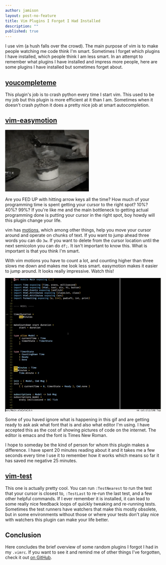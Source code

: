 ```yaml
---
author: jamison
layout: post-no-feature
title: Vim Plugins I Forgot I Had Installed
description: ""
published: true
---
```


I use vim (a hush falls over the crowd). The main purpose of vim is to make people watching me code think I'm smart. Sometimes I forget which plugins I have installed, which people think I am less smart. In an attempt to remember what plugins I have installed and impress more people, here are some plugins I have installed but sometimes forget about.


## [youcompleteme](https://github.com/Valloric/YouCompleteMe)
This plugin's job is to crash python every time I start vim. This used to be my job but this plugin is more efficient at it than I am. Sometimes when it doesn't crash python it does a pretty nice job at smart autocompletion.

## [vim-easymotion](https://github.com/easymotion/vim-easymotion)

![someone trying to put a lid on a weird food dish like in an infomercial][infomercial]

Are you FED UP with hitting arrow keys all the time? How much of your programming time is spent getting your cursor to the right spot? 10%? 40%? 99%? If you're like me and the main bottleneck to getting actual programming done is putting your cursor in the right spot, boy howdy will this plugin change your life.

vim has [motions](http://vim.wikia.com/wiki/Moving_around), which among other things, help you move your cursor around and operate on chunks of text. If you want to jump ahead three words you can do `3w`. If you want to delete from the cursor location until the next semicolon you can do `df;`. It isn't important to know this. What is important is that you think I'm smart.

With vim motions you have to count a lot, and counting higher than three slows me down and makes me look less smart. easymotion makes it easier to jump around. It looks really impressive. Watch this!

![demo of easymotion plugin][easymotion]

Some of you haved ignore what is happening in this gif and are getting ready to ask ask what font that is and also what editor I'm using. I have accepted this as the cost of showing pictures of code on the internet. The editor is emacs and the font is Times New Roman.

I hope to someday be the kind of person for whom this plugin makes a difference. I have spent 20 minutes reading about it and it takes me a few seconds every time I use it to remember how it works which means so far it has saved me negative 25 minutes.

## [vim-test](https://github.com/janko-m/vim-test)

This one is actually pretty cool. You can run `:TestNearest` to run the test that your cursor is closest to, `:TestLast` to re-run the last test, and a few other helpful commands. If I ever remember it is installed, it can lead to some really nice feedback loops of quickly tweaking and re-running tests. Sometimes the test runners have watchers that make this mostly obsolete, but in some environments without those or where your tests don't play nice with watchers this plugin can make your life better.

## Conclusion
Here concludes the brief overview of some random plugins I forgot I had in my `.vimrc`. If you want to see it and remind me of other things I've forgotten, check it out [on GitHub](https://github.com/jergason/dotfiles/blob/master/.vimrc).

[infomercial]: /images/infomercial.gif
[easymotion]: /images/easymotion.gif
